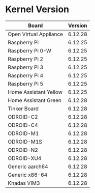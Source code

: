 
# Kernel Version

| Board | Version |
|-------|---------|
| Open Virtual Appliance | 6.12.28 |
| Raspberry Pi | 6.12.25 |
| Raspberry Pi 0-W | 6.12.25 |
| Raspberry Pi 2 | 6.12.25 |
| Raspberry Pi 3 | 6.12.25 |
| Raspberry Pi 4 | 6.12.25 |
| Raspberry Pi 5 | 6.12.25 |
| Home Assistant Yellow | 6.12.25 |
| Home Assistant Green | 6.12.28 |
| Tinker Board | 6.12.28 |
| ODROID-C2 | 6.12.28 |
| ODROID-C4 | 6.12.28 |
| ODROID-M1 | 6.12.28 |
| ODROID-M1S | 6.12.28 |
| ODROID-N2 | 6.12.28 |
| ODROID-XU4 | 6.12.28 |
| Generic aarch64 | 6.12.28 |
| Generic x86-64 | 6.12.28 |
| Khadas VIM3 | 6.12.28 |
